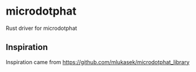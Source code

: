 # microdotphat

Rust driver for microdotphat

## Inspiration

Inspiration came from https://github.com/mlukasek/microdotphat_library
